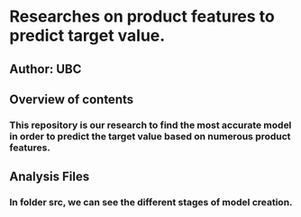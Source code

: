 # Researches on product features to predict target value.
## Author: UBC

## Overview of contents
### This repository is our research to find the most accurate model in order to predict the target value based on numerous product features. 

## Analysis Files
### In folder src, we can see the different stages of model creation.